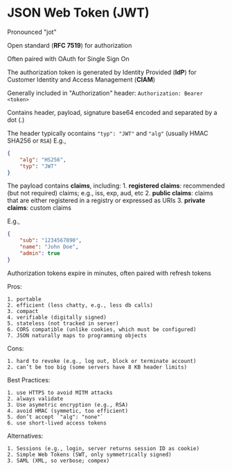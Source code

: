 # JSON Web Token (JWT)

Pronounced "jot"

Open standard (**RFC 7519**) for authorization 

Often paired with OAuth for Single Sign On

The authorization token is generated by Identity Provided (**IdP**) for Customer Identity and Access Management (**CIAM**)

Generally included in "Authorization" header: `Authorization: Bearer <token>`

Contains header, payload, signature base64 encoded and separated by a dot (.)

The header typically ocontains `"typ": "JWT"` and `"alg"` (usually HMAC SHA256 or `RSA`) E.g.,

```json
{
	"alg": "HS256",
	"typ": "JWT" 
}
```

The payload contains **claims**, including:
    1. **registered claims**: recommended (but not required) claims; e.g., iss, exp, aud, etc
    2. **public claims**: claims that are either registered in a registry or expressed as URIs
    3. **private claims**: custom claims 
 

E.g.,
```json
{
	"sub": "1234567890",
	"name": "John Doe",
	"admin": true
}
```

Authorization tokens expire in minutes, often paired with refresh tokens

Pros: 

    1. portable
    2. efficient (less chatty, e.g., less db calls)
    3. compact
    4. verifiable (digitally signed)
    5. stateless (not tracked in server)
    6. CORS compatible (unlike cookies, which must be configured)
    7. JSON naturally maps to programming objects

Cons:

    1. hard to revoke (e.g., log out, block or terminate account)
    2. can’t be too big (some servers have 8 KB header limits)

Best Practices:

    1. use HTTPS to avoid MITM attacks
    2. always validate
    3. Use asymetric encryption (e.g., RSA)
    4. avoid HMAC (symmetic, too efficient)
    5. don’t accept `"alg": "none"`
    6. use short-lived access tokens

Alternatives:

    1. Sessions (e.g., login, server returns session ID as cookie)
    2. Simple Web Tokens (SWT, only symmetrically signed)
    3. SAML (XML, so verbose; compex)